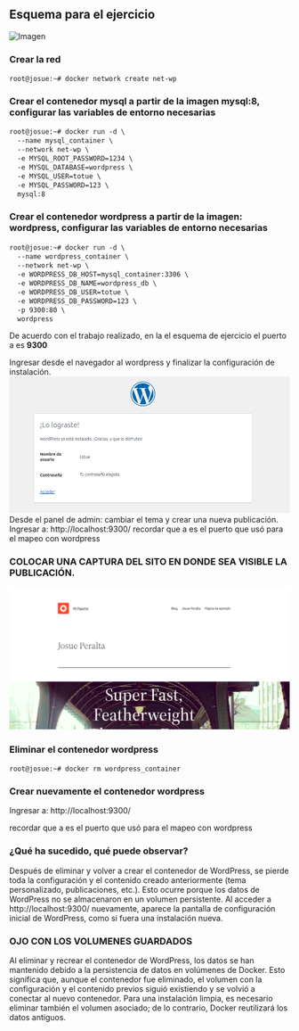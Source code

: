 ## Esquema para el ejercicio
![Imagen](img/esquema-ejercicio5.PNG)

### Crear la red
```
root@josue:~# docker network create net-wp
```
### Crear el contenedor mysql a partir de la imagen mysql:8, configurar las variables de entorno necesarias
```
root@josue:~# docker run -d \
  --name mysql_container \
  --network net-wp \
  -e MYSQL_ROOT_PASSWORD=1234 \
  -e MYSQL_DATABASE=wordpress \
  -e MYSQL_USER=totue \
  -e MYSQL_PASSWORD=123 \
  mysql:8
```

### Crear el contenedor wordpress a partir de la imagen: wordpress, configurar las variables de entorno necesarias
```
root@josue:~# docker run -d \
  --name wordpress_container \
  --network net-wp \
  -e WORDPRESS_DB_HOST=mysql_container:3306 \
  -e WORDPRESS_DB_NAME=wordpress_db \
  -e WORDPRESS_DB_USER=totue \
  -e WORDPRESS_DB_PASSWORD=123 \
  -p 9300:80 \
  wordpress
```

De acuerdo con el trabajo realizado, en la el esquema de ejercicio el puerto a es **9300**

Ingresar desde el navegador al wordpress y finalizar la configuración de instalación.
![ConfigWordPress](img/ConfigWordPress.png)
Desde el panel de admin: cambiar el tema y crear una nueva publicación.
Ingresar a: http://localhost:9300/ 
recordar que a es el puerto que usó para el mapeo con wordpress
### COLOCAR UNA CAPTURA DEL SITO EN DONDE SEA VISIBLE LA PUBLICACIÓN.
![ConfigWordPress](img/EstiloWP.png)

### Eliminar el contenedor wordpress
```
root@josue:~# docker rm wordpress_container
```

### Crear nuevamente el contenedor wordpress
Ingresar a: http://localhost:9300/ 

recordar que a es el puerto que usó para el mapeo con wordpress

### ¿Qué ha sucedido, qué puede observar?

Después de eliminar y volver a crear el contenedor de WordPress, se pierde toda la configuración y el contenido creado anteriormente (tema personalizado, publicaciones, etc.). Esto ocurre porque los datos de WordPress no se almacenaron en un volumen persistente. Al acceder a http://localhost:9300/ nuevamente, aparece la pantalla de configuración inicial de WordPress, como si fuera una instalación nueva.

### OJO CON LOS VOLUMENES GUARDADOS

Al eliminar y recrear el contenedor de WordPress, los datos se han mantenido debido a la persistencia de datos en volúmenes de Docker. Esto significa que, aunque el contenedor fue eliminado, el volumen con la configuración y el contenido previos siguió existiendo y se volvió a conectar al nuevo contenedor. Para una instalación limpia, es necesario eliminar también el volumen asociado; de lo contrario, Docker reutilizará los datos antiguos.



